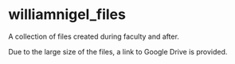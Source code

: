 # williamnigel_files
A collection of files created during faculty and after.

Due to the large size of the files, a link to Google Drive is provided.
